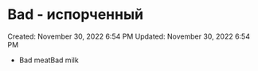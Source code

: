 # Bad - испорченный

Created: November 30, 2022 6:54 PM
Updated: November 30, 2022 6:54 PM

- Bad meatBad milk